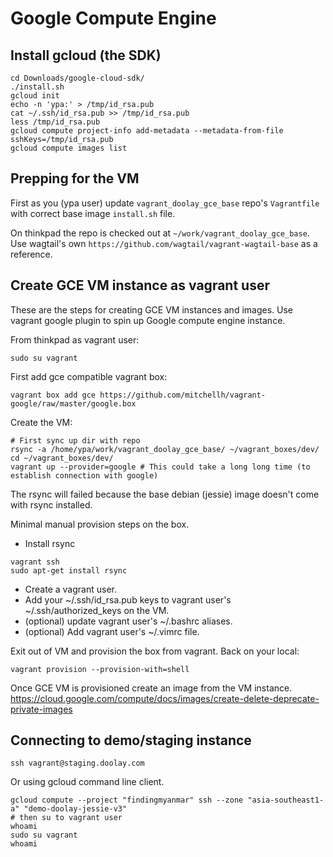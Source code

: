 Google Compute Engine
=====================

## Install gcloud (the SDK)
```
cd Downloads/google-cloud-sdk/
./install.sh
gcloud init
echo -n 'ypa:' > /tmp/id_rsa.pub
cat ~/.ssh/id_rsa.pub >> /tmp/id_rsa.pub
less /tmp/id_rsa.pub
gcloud compute project-info add-metadata --metadata-from-file sshKeys=/tmp/id_rsa.pub
gcloud compute images list
```

## Prepping for the VM


First as you (ypa user) update `vagrant_doolay_gce_base` repo's `Vagrantfile` with correct base image `install.sh` file.

On thinkpad the repo is checked out at `~/work/vagrant_doolay_gce_base`. Use wagtail's own `https://github.com/wagtail/vagrant-wagtail-base` as a reference.


## Create GCE VM instance as vagrant user
These are the steps for creating GCE VM instances and images.
Use vagrant google plugin to spin up Google compute engine instance.

From thinkpad as vagrant user:
```
sudo su vagrant
```

First add gce compatible vagrant box:
```
vagrant box add gce https://github.com/mitchellh/vagrant-google/raw/master/google.box
```

Create the VM:
```
# First sync up dir with repo
rsync -a /home/ypa/work/vagrant_doolay_gce_base/ ~/vagrant_boxes/dev/
cd ~/vagrant_boxes/dev/
vagrant up --provider=google # This could take a long long time (to establish connection with google)
```

The rsync will failed because the base debian (jessie) image doesn't come with rsync installed.

Minimal manual provision steps on the box.
- Install rsync
```
vagrant ssh
sudo apt-get install rsync
```
- Create a vagrant user.
- Add your ~/.ssh/id_rsa.pub keys to vagrant user's ~/.ssh/authorized_keys on the VM.
- (optional) update vagrant user's ~/.bashrc aliases.
- (optional) Add vagrant user's ~/.vimrc file.

Exit out of VM and provision the box from vagrant. Back on your local:
```
vagrant provision --provision-with=shell
```

Once GCE VM is provisioned create an image from the VM instance.
https://cloud.google.com/compute/docs/images/create-delete-deprecate-private-images

## Connecting to demo/staging instance

```
ssh vagrant@staging.doolay.com
```

Or using gcloud command line client.

```
gcloud compute --project "findingmyanmar" ssh --zone "asia-southeast1-a" "demo-doolay-jessie-v3"
# then su to vagrant user
whoami
sudo su vagrant
whoami
 ```

